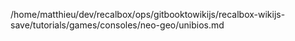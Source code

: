 /home/matthieu/dev/recalbox/ops/gitbooktowikijs/recalbox-wikijs-save/tutorials/games/consoles/neo-geo/unibios.md